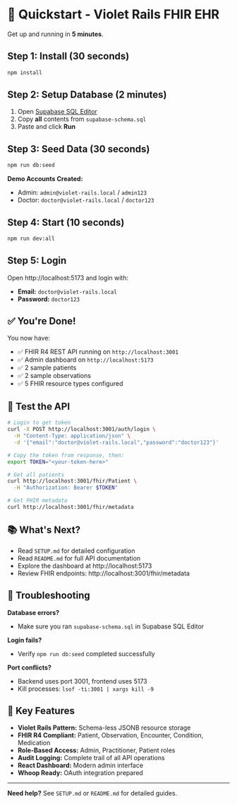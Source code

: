 # 🚀 Quickstart - Violet Rails FHIR EHR

Get up and running in **5 minutes**.

## Step 1: Install (30 seconds)

```bash
npm install
```

## Step 2: Setup Database (2 minutes)

1. Open [Supabase SQL Editor](https://supabase.com/dashboard/project/_/sql)
2. Copy **all** contents from `supabase-schema.sql`
3. Paste and click **Run**

## Step 3: Seed Data (30 seconds)

```bash
npm run db:seed
```

**Demo Accounts Created:**
- Admin: `admin@violet-rails.local` / `admin123`
- Doctor: `doctor@violet-rails.local` / `doctor123`

## Step 4: Start (10 seconds)

```bash
npm run dev:all
```

## Step 5: Login

Open http://localhost:5173 and login with:
- **Email:** `doctor@violet-rails.local`
- **Password:** `doctor123`

## ✅ You're Done!

You now have:
- ✅ FHIR R4 REST API running on `http://localhost:3001`
- ✅ Admin dashboard on `http://localhost:5173`
- ✅ 2 sample patients
- ✅ 2 sample observations
- ✅ 5 FHIR resource types configured

## 🧪 Test the API

```bash
# Login to get token
curl -X POST http://localhost:3001/auth/login \
  -H "Content-Type: application/json" \
  -d '{"email":"doctor@violet-rails.local","password":"doctor123"}'

# Copy the token from response, then:
export TOKEN="<your-token-here>"

# Get all patients
curl http://localhost:3001/fhir/Patient \
  -H "Authorization: Bearer $TOKEN"

# Get FHIR metadata
curl http://localhost:3001/fhir/metadata
```

## 📚 What's Next?

- Read `SETUP.md` for detailed configuration
- Read `README.md` for full API documentation
- Explore the dashboard at http://localhost:5173
- Review FHIR endpoints: http://localhost:3001/fhir/metadata

## 🐛 Troubleshooting

**Database errors?**
- Make sure you ran `supabase-schema.sql` in Supabase SQL Editor

**Login fails?**
- Verify `npm run db:seed` completed successfully

**Port conflicts?**
- Backend uses port 3001, frontend uses 5173
- Kill processes: `lsof -ti:3001 | xargs kill -9`

## 🎯 Key Features

- **Violet Rails Pattern:** Schema-less JSONB resource storage
- **FHIR R4 Compliant:** Patient, Observation, Encounter, Condition, Medication
- **Role-Based Access:** Admin, Practitioner, Patient roles
- **Audit Logging:** Complete trail of all API operations
- **React Dashboard:** Modern admin interface
- **Whoop Ready:** OAuth integration prepared

---

**Need help?** See `SETUP.md` or `README.md` for detailed guides.
